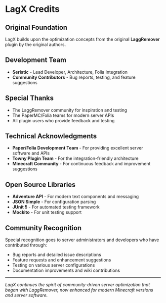# LagX Credits

## Original Foundation

LagX builds upon the optimization concepts from the original **LaggRemover** plugin by the original authors.

## Development Team

- **Seristic** - Lead Developer, Architecture, Folia Integration
- **Community Contributors** - Bug reports, testing, and feature suggestions

## Special Thanks

- The LaggRemover community for inspiration and testing
- The PaperMC/Folia teams for modern server APIs
- All plugin users who provide feedback and testing

## Technical Acknowledgments

- **Paper/Folia Development Team** - For providing excellent server software and APIs
- **Towny Plugin Team** - For the integration-friendly architecture
- **Minecraft Community** - For continuous feedback and improvement suggestions

## Open Source Libraries

- **Adventure API** - For modern text components and messaging
- **JSON Simple** - For configuration parsing
- **JUnit 5** - For automated testing framework
- **Mockito** - For unit testing support

## Community Recognition

Special recognition goes to server administrators and developers who have contributed through:

- Bug reports and detailed issue descriptions
- Feature requests and enhancement suggestions
- Testing on various server configurations
- Documentation improvements and wiki contributions

---

*LagX continues the spirit of community-driven server optimization that began with LaggRemover, now enhanced for modern Minecraft versions and server software.* 
 